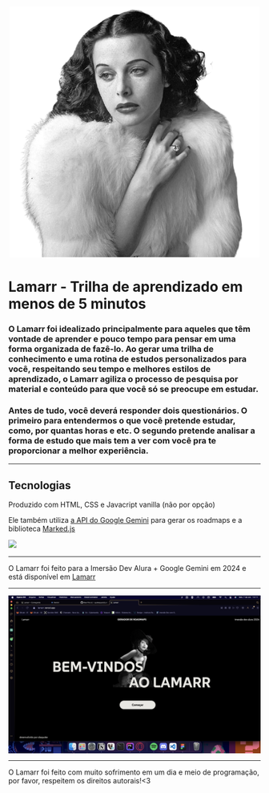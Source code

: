<div align="center">
  <img src="imgs/hedy.png"/>
</div>
<h1> Lamarr - Trilha de aprendizado em menos de 5 minutos </h1>
<h3> O Lamarr foi idealizado principalmente para aqueles que têm vontade de aprender e pouco tempo para pensar em uma forma organizada de fazê-lo. Ao gerar uma trilha de conhecimento e uma rotina de estudos personalizados para você, respeitando seu tempo e melhores estilos de aprendizado, o Lamarr agiliza o processo de pesquisa por material e conteúdo para que você só se preocupe em estudar.
</h3>

<h3> Antes de tudo, você deverá responder dois questionários. O primeiro para entendermos o que você pretende estudar, como, por quantas horas e etc. O segundo pretende analisar a forma de estudo que mais tem a ver com você pra te proporcionar a melhor experiência.
</h3>
<hr>
<h2> Tecnologias</h2>
<p> Produzido com HTML, CSS e Javacript vanilla (não por opção)</p>
<p> Ele também utiliza <a href="https://ai.google.dev"> a API do Google Gemini</a> para gerar os roadmaps e a biblioteca <a href="https://ai.google.dev">Marked.js</a> </p>
<p align="left">
  <a href="https://skillicons.dev">
    <img src="https://skillicons.dev/icons?i=javascript,git,css,html" />
  </a>
</p>
<hr>
<p> O Lamarr foi feito para a Imersão Dev Alura + Google Gemini em 2024 e está disponível em <a href="https://lamarr.vercel.app">Lamarr</a></p>
<hr>
<img align="center" src="imgs/captura-lamarr.png"/>
<hr>
<p> O Lamarr foi feito com muito sofrimento em um dia e meio de programação, por favor, respeitem os direitos autorais!<3</p>
